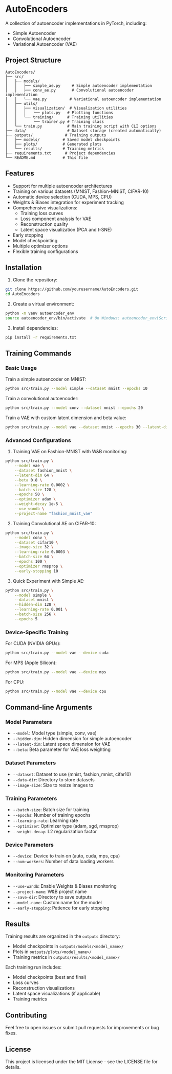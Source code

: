 # AutoEncoders

A collection of autoencoder implementations in PyTorch, including:
- Simple Autoencoder
- Convolutional Autoencoder
- Variational Autoencoder (VAE)

## Project Structure

```
AutoEncoders/
├── src/
│   ├── models/
│   │   ├── simple_ae.py     # Simple autoencoder implementation
│   │   ├── conv_ae.py       # Convolutional autoencoder implementation
│   │   └── vae.py          # Variational autoencoder implementation
│   ├── utils/
│   │   ├── visualization/  # Visualization utilities
│   │   │   └── plots.py   # Plotting functions
│   │   └── training/      # Training utilities
│   │       └── trainer.py # Training class
│   └── train.py           # Main training script with CLI options
├── data/                  # Dataset storage (created automatically)
├── outputs/              # Training outputs
│   ├── models/          # Saved model checkpoints
│   ├── plots/           # Generated plots
│   └── results/         # Training metrics
├── requirements.txt      # Project dependencies
└── README.md            # This file
```

## Features

- Support for multiple autoencoder architectures
- Training on various datasets (MNIST, Fashion-MNIST, CIFAR-10)
- Automatic device selection (CUDA, MPS, CPU)
- Weights & Biases integration for experiment tracking
- Comprehensive visualizations:
  - Training loss curves
  - Loss component analysis for VAE
  - Reconstruction quality
  - Latent space visualization (PCA and t-SNE)
- Early stopping
- Model checkpointing
- Multiple optimizer options
- Flexible training configurations

## Installation

1. Clone the repository:
```bash
git clone https://github.com/yourusername/AutoEncoders.git
cd AutoEncoders
```

2. Create a virtual environment:
```bash
python -m venv autoencoder_env
source autoencoder_env/bin/activate  # On Windows: autoencoder_env\Scripts\activate
```

3. Install dependencies:
```bash
pip install -r requirements.txt
```

## Training Commands

### Basic Usage

Train a simple autoencoder on MNIST:
```bash
python src/train.py --model simple --dataset mnist --epochs 10
```

Train a convolutional autoencoder:
```bash
python src/train.py --model conv --dataset mnist --epochs 20
```

Train a VAE with custom latent dimension and beta value:
```bash
python src/train.py --model vae --dataset mnist --epochs 30 --latent-dim 32 --beta 0.5
```

### Advanced Configurations

1. Training VAE on Fashion-MNIST with W&B monitoring:
```bash
python src/train.py \
    --model vae \
    --dataset fashion_mnist \
    --latent-dim 64 \
    --beta 0.8 \
    --learning-rate 0.0002 \
    --batch-size 128 \
    --epochs 50 \
    --optimizer adam \
    --weight-decay 1e-5 \
    --use-wandb \
    --project-name "fashion_mnist_vae"
```

2. Training Convolutional AE on CIFAR-10:
```bash
python src/train.py \
    --model conv \
    --dataset cifar10 \
    --image-size 32 \
    --learning-rate 0.0003 \
    --batch-size 64 \
    --epochs 100 \
    --optimizer rmsprop \
    --early-stopping 10
```

3. Quick Experiment with Simple AE:
```bash
python src/train.py \
    --model simple \
    --dataset mnist \
    --hidden-dim 128 \
    --learning-rate 0.001 \
    --batch-size 256 \
    --epochs 5
```

### Device-Specific Training

For CUDA (NVIDIA GPUs):
```bash
python src/train.py --model vae --device cuda
```

For MPS (Apple Silicon):
```bash
python src/train.py --model vae --device mps
```

For CPU:
```bash
python src/train.py --model vae --device cpu
```

## Command-line Arguments

### Model Parameters
- `--model`: Model type (simple, conv, vae)
- `--hidden-dim`: Hidden dimension for simple autoencoder
- `--latent-dim`: Latent space dimension for VAE
- `--beta`: Beta parameter for VAE loss weighting

### Dataset Parameters
- `--dataset`: Dataset to use (mnist, fashion_mnist, cifar10)
- `--data-dir`: Directory to store datasets
- `--image-size`: Size to resize images to

### Training Parameters
- `--batch-size`: Batch size for training
- `--epochs`: Number of training epochs
- `--learning-rate`: Learning rate
- `--optimizer`: Optimizer type (adam, sgd, rmsprop)
- `--weight-decay`: L2 regularization factor

### Device Parameters
- `--device`: Device to train on (auto, cuda, mps, cpu)
- `--num-workers`: Number of data loading workers

### Monitoring Parameters
- `--use-wandb`: Enable Weights & Biases monitoring
- `--project-name`: W&B project name
- `--save-dir`: Directory to save outputs
- `--model-name`: Custom name for the model
- `--early-stopping`: Patience for early stopping

## Results

Training results are organized in the `outputs` directory:
- Model checkpoints in `outputs/models/<model_name>/`
- Plots in `outputs/plots/<model_name>/`
- Training metrics in `outputs/results/<model_name>/`

Each training run includes:
- Model checkpoints (best and final)
- Loss curves
- Reconstruction visualizations
- Latent space visualizations (if applicable)
- Training metrics

## Contributing

Feel free to open issues or submit pull requests for improvements or bug fixes.

## License

This project is licensed under the MIT License - see the LICENSE file for details.
